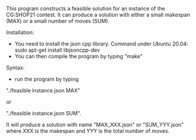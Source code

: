 This program constructs a feasible solution for an instance of the CG:SHOP21 contest. It can produce a solution with either a small makespan (MAX) or a small number of moves (SUM). 

Installation:
- You need to install the json cpp library. Command under Ubuntu 20.04:
sudo apt-get install libjsoncpp-dev
- You can then compile the program by typing "make"

Syntax:
- run the program by typing 

"./feasible instance.json MAX" 

or 

"./feasible instance.json SUM". 

It will produce a solution with name "MAX_XXX.json" or "SUM_YYY.json" where XXX is the makespan and YYY is the total number of moves.

